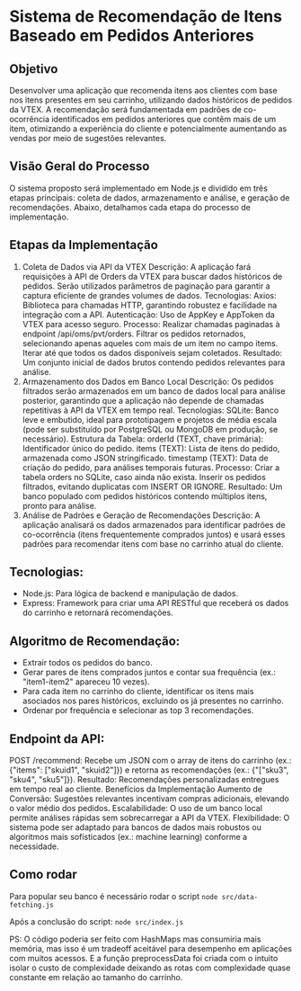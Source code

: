 # Sistema de Recomendação de Itens Baseado em Pedidos Anteriores

## Objetivo

Desenvolver uma aplicação que recomenda itens aos clientes com base nos itens presentes em seu carrinho, utilizando dados históricos de pedidos da VTEX. A recomendação será fundamentada em padrões de co-ocorrência identificados em pedidos anteriores que contêm mais de um item, otimizando a experiência do cliente e potencialmente aumentando as vendas por meio de sugestões relevantes.

## Visão Geral do Processo

O sistema proposto será implementado em Node.js e dividido em três etapas principais: coleta de dados, armazenamento e análise, e geração de recomendações. Abaixo, detalhamos cada etapa do processo de implementação.

## Etapas da Implementação

1. Coleta de Dados via API da VTEX
   Descrição: A aplicação fará requisições à API de Orders da VTEX para buscar dados históricos de pedidos. Serão utilizados parâmetros de paginação para garantir a captura eficiente de grandes volumes de dados.
   Tecnologias:
   Axios: Biblioteca para chamadas HTTP, garantindo robustez e facilidade na integração com a API.
   Autenticação: Uso de AppKey e AppToken da VTEX para acesso seguro.
   Processo:
   Realizar chamadas paginadas à endpoint /api/oms/pvt/orders.
   Filtrar os pedidos retornados, selecionando apenas aqueles com mais de um item no campo items.
   Iterar até que todos os dados disponíveis sejam coletados.
   Resultado: Um conjunto inicial de dados brutos contendo pedidos relevantes para análise.
2. Armazenamento dos Dados em Banco Local
   Descrição: Os pedidos filtrados serão armazenados em um banco de dados local para análise posterior, garantindo que a aplicação não depende de chamadas repetitivas à API da VTEX em tempo real.
   Tecnologias:
   SQLite: Banco leve e embutido, ideal para prototipagem e projetos de média escala (pode ser substituído por PostgreSQL ou MongoDB em produção, se necessário).
   Estrutura da Tabela:
   orderId (TEXT, chave primária): Identificador único do pedido.
   items (TEXT): Lista de itens do pedido, armazenada como JSON stringificado.
   timestamp (TEXT): Data de criação do pedido, para análises temporais futuras.
   Processo:
   Criar a tabela orders no SQLite, caso ainda não exista.
   Inserir os pedidos filtrados, evitando duplicatas com INSERT OR IGNORE.
   Resultado: Um banco populado com pedidos históricos contendo múltiplos itens, pronto para análise.
3. Análise de Padrões e Geração de Recomendações
   Descrição: A aplicação analisará os dados armazenados para identificar padrões de co-ocorrência (itens frequentemente comprados juntos) e usará esses padrões para recomendar itens com base no carrinho atual do cliente.

## Tecnologias:

- Node.js: Para lógica de backend e manipulação de dados.
- Express: Framework para criar uma API RESTful que receberá os dados do carrinho e retornará recomendações.

## Algoritmo de Recomendação:

- Extrair todos os pedidos do banco.
- Gerar pares de itens comprados juntos e contar sua frequência (ex.: "item1-item2" apareceu 10 vezes).
- Para cada item no carrinho do cliente, identificar os itens mais asociados nos pares históricos, excluindo os já presentes no carrinho.
- Ordenar por frequência e selecionar as top 3 recomendações.

## Endpoint da API:

POST /recommend: Recebe um JSON com o array de itens do carrinho (ex.: {"items": ["skuid1", "skuid2"]}) e retorna as recomendações (ex.: {"["sku3", "sku4", "sku5"]}).
Resultado: Recomendações personalizadas entregues em tempo real ao cliente.
Benefícios da Implementação
Aumento de Conversão: Sugestões relevantes incentivam compras adicionais, elevando o valor médio dos pedidos.
Escalabilidade: O uso de um banco local permite análises rápidas sem sobrecarregar a API da VTEX.
Flexibilidade: O sistema pode ser adaptado para bancos de dados mais robustos ou algoritmos mais sofisticados (ex.: machine learning) conforme a necessidade.

## Como rodar

Para popular seu banco é necessário rodar o script `node src/data-fetching.js`

Após a conclusão do script: `node src/index.js`

PS: O código poderia ser feito com HashMaps mas consumiria mais memória, mas isso é um tradeoff aceitável para desempenho em aplicações com muitos acessos. E a função preprocessData foi criada com o intuito isolar o custo de complexidade deixando as rotas com complexidade quase constante em relação ao tamanho do carrinho.
